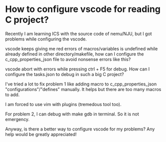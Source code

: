 
# How to configure vscode for reading C project?

Recently I am learning ICS with the source code of nemu/NJU, but I got problems while configuring the vscode.

vscode keeps giving me red errors of macros/variables is undefined while already defined in other directory/makefile, how can I configure the c_cpp_properties_json file to avoid nonsense errors like this?

vscode abort with errors while pressing ctrl + F5  for debug. How can I configure the tasks.json to debug in such a big C project?



I've tried a lot to fix problem 1 like adding macro to c_cpp_properties_json "configurations"/"defines" manually. It helps but there are too many macros to add.


I am forced to use vim with plugins (tremedous tool too).


For problem 2, I can debug with make gdb in terminal. So it is not emergency.

Anyway, is there a better way to configure vscode for my problems?
Any help would be greatly appreciated!

        